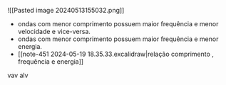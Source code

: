 ![[Pasted image 20240513155032.png]]
- ondas com menor comprimento possuem maior frequência e menor velocidade e vice-versa.
- ondas com menor comprimento possuem maior frequência e menor energia.
- [[note-451 2024-05-19 18.35.33.excalidraw|relação comprimento , frequência e energia]]

vav alv


